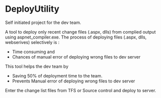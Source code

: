# DeployUtility
Self initiated project for the dev team.

A tool to deploy only recent change files (.aspx, dlls) from complied output using aspnet_compiler.exe.
The process of deploying files (.aspx, dlls, webserives) selectively is :
* Time consuming and 
* Chances of manual error of deploying wrong files to dev server

This tool helps the dev team by
* Saving 50% of deployment time to the team.
* Prevents Manual error of deploying wrong files to dev server

Enter the change list files from TFS or Source control and deploy to server.
